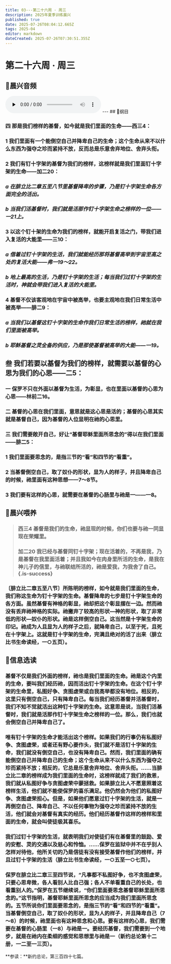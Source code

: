 ```yaml
---
title: 03---第二十六周 · 周三
description: 2025年夏季训练晨兴
published: true
date: 2025-07-26T08:04:12.665Z
tags: 2025-04
editor: markdown
dateCreated: 2025-07-26T07:30:51.355Z
---
```


# 第二十六周 · 周三
## 🎵晨兴音频
<audio id="audio" controls="" preload="none">
      <source id="mp3" src="/2025-04/week2/week26day3.mp3">
</audio>
---
## 📖纲目

### 四    那是我们榜样的基督，如今就是我们里面的生命——西三4：

### 1    我们里面有一个能倒空自己并降卑自己的生命；这个生命从来不以什么东西为强夺之珍而紧持不放，反而总是乐意舍弃地位、舍弃头衔。

### 2    我们有钉十字架的基督为我们的榜样，这榜样就是我们里面钉十字架的生命——加二20：

### *a    在腓立比二章五至八节里基督降卑的步骤，乃是钉十字架生命各方面完全的活出。*

### *b    当我们活基督时，我们就是活那作钉十字架生命之榜样的一位——一21上。*

### 3    以这个钉十架的生命为我们的榜样，就能开启复活之门，带我们进入复活的大能里——三10：

### *a    借着过钉十字架的生活，我们就能经历那将基督高举到宇宙至高之处的复活大能——弗一19～22。*

### *b    地上最高的生活，乃是钉十字架的生活；每当我们过钉十字架的生活时，神就会带我们进入复活的大能里。*

### 4    基督不仅该客观地在宇宙中被高举，也要主观地在我们日常生活中被高举——腓二9：

### *a    当我们以基督这钉十字架的生命作我们日常生活的榜样，祂就在我们里面被高举。*

### *b    耶稣基督之灵全备的供应，乃是那使基督被高举的大能——一19。*

## 叁    我们若要以基督为我们的榜样，就需要以基督的心思为我们的心思——二5：

### 一    保罗不只在外面以基督为生活，为彰显，也在里面以基督的心思为心思——林前二16。

### 二    基督的心思在我们里面，意思就是这心思是活的；基督的心思其实就是基督自己，因为基督的人位显明在祂的心思里。

### 三    我们需要敞开自己，好让“基督耶稣里面所思念的”得以在我们里面——腓二5：

### 1    我们里面要思念的，是指三节的“看”和四节的“看重”。

### 2    当基督倒空自己，取了奴仆的形状，显为人的样子，并且降卑自己的时候，祂里面有这种思想——7～8节。

### 3    我们要有这样的心思，就需要在基督的心肠里与祂是一——一8。

## 📖晨兴喂养

>### **西三4    基督是我们的生命，祂显现的时候，你们也要与祂一同显现在荣耀里。**
>
>### **加二20    我已经与基督同钉十字架；现在活着的，不再是我，乃是基督在我里面活着；并且我如今在肉身里所活的生命，是我在神儿子的信里，与祂联结所活的，祂是爱我，为我舍了自己。** {.is-success}

### 〔腓立比二章五至八节〕所陈明的榜样，如今就是我们里面的生命，我们称这生命为钉十字架的生命。基督降卑的七步是钉十字架生命的各方面。虽然基督有神格的彰显，祂却把这个彰显摆在一边。然而祂没有丢弃祂神格的实际。祂撇弃了较高的形状—神的形状，取了非常低的形状—奴仆的形状。祂是这样倒空自己。这当然是十字架生命的印记。祂成为人且显为人的样子之后，就降卑自己，以至于死，且死在十字架上。这就是钉十字架的生命，完满且绝对的活了出来（腓立比书生命读经，一○五页）。

## 📖信息选读

### 基督不仅是我们外面的榜样，祂也是我们里面的生命。祂是这个内里的生命，要叫我们经历祂，因而活出钉十字架的生命。在这个钉十字架的生命里，私图好争、贪图虚荣或自我高举都没有地位。相反的，这里只有倒空自己，只有降卑自己。每当我们经历基督并活基督时，我们不知不觉就活出这种钉十字架的生命。这意思是说，当我们活基督时，我们就是活那作钉十字架生命之榜样的一位。那么，我们也就会倒空自己并降卑自己了。

### 唯有钉十字架的生命才能活出这个榜样。如果我们的行事仍有私图好争、贪图虚荣，或者还有野心要作头，我们就不是活钉十字架的生命，我们就没有倒空自己，也没有降卑自己。然而，我们里面的确有能倒空自己并降卑自己的生命；这个生命从来不以什么东西为强夺之珍而紧持不放；相反的，它总是乐意舍弃地位、舍弃头衔。……当腓立比二章的榜样成为我们里面的生命时，这榜样就成了我们的救恩，我们就从私图好争与贪图虚荣中蒙拯救。如果腓立比人不愿意照着这榜样生活，他们就不能使保罗的喜乐满足。他仍然会为他们的私图好争、贪图虚荣担心。但是，如果他们愿意过钉十字架的生活，就是一再倒空自己、降卑自己、不以任何事物为强夺之珍而紧持不放的生活，他们就会对基督有真实的经历。他们经历基督作这样的榜样和里面的生命，就会叫使徒极其喜乐。

### 我们过钉十字架的生活，就表明我们对使徒们有在基督里的鼓励、爱的安慰、灵的交通以及慈心和怜恤。……保罗在监狱中并不在乎别人怎样对待他，他所关切的乃是信徒有没有接受基督作他们的榜样，并且过钉十字架的生活（腓立比书生命读经，一○五至一○七页）。

### 保罗在腓立比二章三至四节说，“凡事都不私图好争，也不贪图虚荣，只要心思卑微，各人看别人比自己强；各人不单看重自己的长处，也看重别人的。”保罗在五节继续说，“你们里面要思念基督耶稣里面所思念的。”这节指明，基督耶稣里面所思念的应当成为我们里面所思念的。五节所说你们里面要思念的，是指三节的“看”和四节的“看重”。当基督倒空自己，取了奴仆的形状，显为人的样子，并且降卑自己（7～8）的时候，祂里面也有这种思念和心思。要有这样的心思，我们需要在基督的心肠里（一8）与祂是一。要经历基督，我们需要到一个地步，就是在祂内在柔细的感觉和思想里与祂是一（新约总论第十二册，一二至一三页）。

**参读：**新约总论，第三百四十七篇。
<!-- Google tag (gtag.js) -->
<script async src="https://www.googletagmanager.com/gtag/js?id=G-1P8709Z16T"></script>
<script>
  window.dataLayer = window.dataLayer || [];
  function gtag(){dataLayer.push(arguments);}
  gtag('js', new Date());

  gtag('config', 'G-1P8709Z16T');
</script>